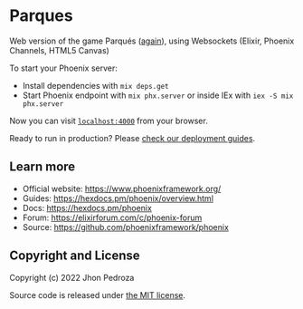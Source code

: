 # Parques

Web version of the game Parqués ([again](https://github.com/johnf9896/parques)), using Websockets (Elixir, Phoenix Channels, HTML5 Canvas)

To start your Phoenix server:

  * Install dependencies with `mix deps.get`
  * Start Phoenix endpoint with `mix phx.server` or inside IEx with `iex -S mix phx.server`

Now you can visit [`localhost:4000`](http://localhost:4000) from your browser.

Ready to run in production? Please [check our deployment guides](https://hexdocs.pm/phoenix/deployment.html).

## Learn more

  * Official website: https://www.phoenixframework.org/
  * Guides: https://hexdocs.pm/phoenix/overview.html
  * Docs: https://hexdocs.pm/phoenix
  * Forum: https://elixirforum.com/c/phoenix-forum
  * Source: https://github.com/phoenixframework/phoenix

## Copyright and License

Copyright (c) 2022 Jhon Pedroza

Source code is released under [the MIT license](./LICENSE.md).
